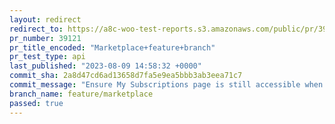 ```yaml
---
layout: redirect
redirect_to: https://a8c-woo-test-reports.s3.amazonaws.com/public/pr/39121/api/index.html
pr_number: 39121
pr_title_encoded: "Marketplace+feature+branch"
pr_test_type: api
last_published: "2023-08-09 14:58:32 +0000"
commit_sha: 2a8d47cd6ad13658d7fa5e9ea5bbb3ab3eea71c7
commit_message: "Ensure My Subscriptions page is still accessible when new marketplace…"
branch_name: feature/marketplace
passed: true
---
```

